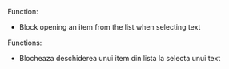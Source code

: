 Function:

- Block opening an item from the list when selecting text

Functions:

- Blocheaza deschiderea unui item din lista la selecta unui text
